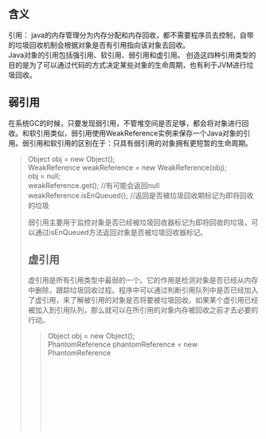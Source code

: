## 含义
引用： java的内存管理分为内存分配和内存回收，都不需要程序员去控制，自带的垃圾回收机制会根据对象是否有引用指向该对象去回收。  
Java对象的引用包括强引用、软引用、弱引用和虚引用。 
创造这四种引用类型的目的是为了可以通过代码的方式决定某些对象的生命周期，也有利于JVM进行垃圾回收。

<!-- ## 强引用
强引用是使用最普遍的引用。
> Object strongReference = new Object();  

我们平时new一个对象时，即为强引用。如果一个对象具有强引用时，那么垃圾回收器是不会回收这个对象的。当内存空间不足时，Java虚拟机宁愿抛出OutOfMemoryError错误，使程序异常终止，也不会随意回收具有强引用的对象来解决内存不足的问题。
如果强引用对象不使用时，需要弱化从而使GC能够回收，如下  

> strongReference = null;  

将strongReference对象设置为null，或者让其超出对象的生命周期范围，则gc认为该对象不存在引用，这个时候就可以回收该对象了。  

强引用特点：  
1.强引用直接可以访问到目标对象
2.只要引用变量存在，垃圾回收期不会回收，哪怕抛出OOM异常
3.可能会引起内存泄漏  

## 软引用  
软引用是第二强的引用，可以通过SoftReference使用软引用。一个被软引用持有的对象，JVM会根据堆的使用情况来自动判断何时回收。当堆内存使用接近满额时，JVM会去回收软引用的对象。因此，软引用可以实现对内存敏感的高速缓存。  
SoftReference一旦保存了对一个Java对象的软引用后，在垃圾线程对这个Java对象回收前，SoftReference类提供的get方法可以获得这个java对象的强引用。一旦垃圾回收线程回收该java对象，get方法就会返回null。

> Object obj = new Object();  
> SoftReference<Object> softReference = new SoftReference<Object>(obj);  
> obj = null;  
> softReference.get(); //当内存不够时，有可能会返回null  

软引用的用途主要是实现类似缓存的功能，在内存充足的时候，通过软引用直接从内存取值，不需要再次从真实来源获取数据，当内存不足时，系统会自动删除这些缓存数据。使用软引用能防止内存泄漏。 -->

## 弱引用  
在系统GC的时候，只要发现弱引用，不管堆空间是否足够，都会将对象进行回收。和软引用类似，弱引用使用WeakReference实例来保存一个Java对象的引用。弱引用和软引用的区别在于：只具有弱引用的对象拥有更短暂的生命周期。  

> Object obj = new Object();  
> WeakReference<Object> weakReference = new WeakReference<Object>(obj);  
> obj = null;  
> weakReference.get(); //有可能会返回null  
> weakReference.isEnQueued(); //返回是否被垃圾回收期标记为即将回收的垃圾  

弱引用主要用于监控对象是否已经被垃圾回收器标记为即将回收的垃圾，可以通过isEnQueued方法返回对象是否被垃圾回收器标记。

## 虚引用
虚引用是所有引用类型中最弱的一个。它的作用是检测对象是否已经从内存中删除，跟踪垃圾回收过程。程序中可以通过判断引用队列中是否已经加入了虚引用，来了解被引用的对象是否将要被垃圾回收。如果某个虚引用已经被加入到引用队列，那么就可以在所引用的对象内存被回收之前才去必要的行动。  

> Object obj = new Object();  
> PhantomReference<Object> phantomReference = new PhantomReference<Object>(obj);  
> obj = null;  
> phantomReference.get(); //永远返回null  
> phantomReference.isEnQueued(); //返回是否从内存中已经删除

